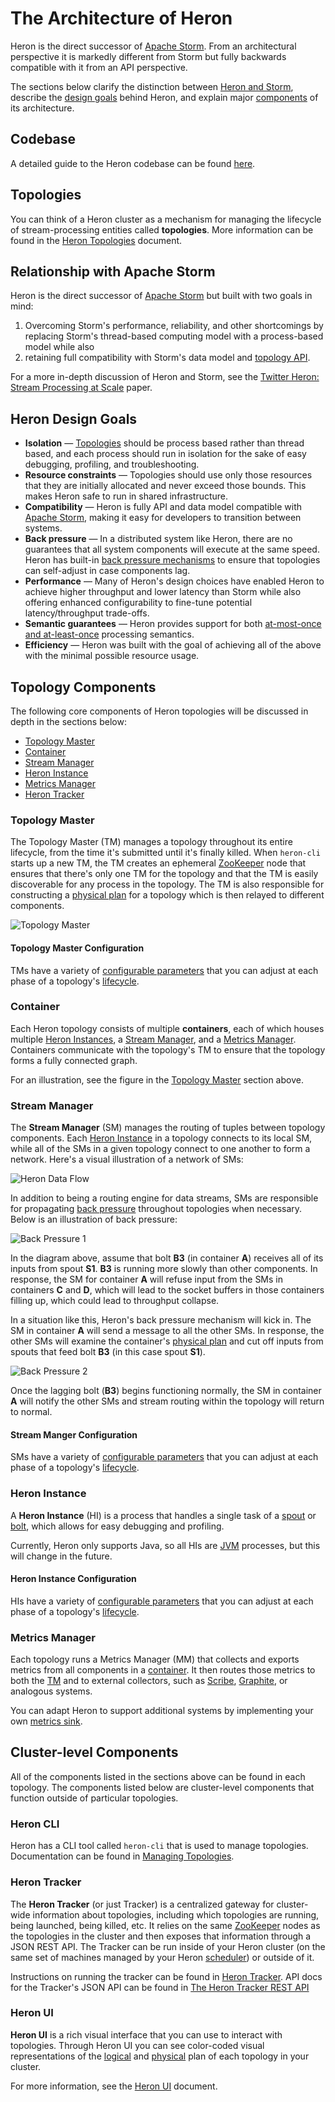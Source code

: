 # The Architecture of Heron

Heron is the direct successor of [Apache Storm](http://storm.apache.org). From
an architectural perspective it is markedly different from Storm but fully
backwards compatible with it from an API perspective.

The sections below clarify the distinction between [Heron and
Storm](#releationship-with-apache-storm), describe the [design
goals](#heron-design-goals) behind Heron, and explain major
[components](#components) of its architecture.

## Codebase

A detailed guide to the Heron codebase can be found
[here](../contributors/codebase.html).

## Topologies

You can think of a Heron cluster as a mechanism for managing the lifecycle of
stream-processing entities called **topologies**. More information can be found
in the [Heron Topologies](topologies.html) document.

## Relationship with Apache Storm

Heron is the direct successor of [Apache Storm](http://storm.apache.org) but
built with two goals in mind: 

1. Overcoming Storm's performance, reliability, and other shortcomings by
replacing Storm's thread-based computing model with a process-based model while
also
2. retaining full compatibility with Storm's data model and [topology
API](http://storm.apache.org/tutorial.html).

For a more in-depth discussion of Heron and Storm, see the [Twitter Heron:
Stream Processing at Scale](http://dl.acm.org/citation.cfm?id=2742788) paper.

## Heron Design Goals

* **Isolation** &mdash; [Topologies](topologies.html) should be process based
  rather than thread based, and each process should run in isolation for the
  sake of easy debugging, profiling, and troubleshooting.
* **Resource constraints** &mdash; Topologies should use only those resources
  that they are initially allocated and never exceed those bounds. This makes
  Heron safe to run in shared infrastructure.
* **Compatibility** &mdash; Heron is fully API and data model compatible with
  [Apache Storm](#relationship-with-apache-storm), making it easy for developers
  to transition between systems.
* **Back pressure** &mdash; In a distributed system like Heron, there are no
  guarantees that all system components will execute at the same speed. Heron
  has built-in [back pressure mechanisms](#stream-manager) to ensure that
  topologies can self-adjust in case components lag.
* **Performance** &mdash; Many of Heron's design choices have enabled Heron to
  achieve higher throughput and lower latency than Storm while also offering
  enhanced configurability to fine-tune potential latency/throughput trade-offs.
* **Semantic guarantees** &mdash; Heron provides support for both
  [at-most-once and at-least-once](https://kafka.apache.org/08/design.html#semantics)
  processing semantics.
* **Efficiency** &mdash; Heron was built with the goal of achieving all of the
  above with the minimal possible resource usage.

## Topology Components

The following core components of Heron topologies will be discussed in depth in
the sections below:

* [Topology Master](#topology-master)
* [Container](#container)
* [Stream Manager](#stream-manager)
* [Heron Instance](#heron-instance)
* [Metrics Manager](#metrics-manager)
* [Heron Tracker](#heron-tracker)

### Topology Master

The Topology Master (TM) manages a topology throughout its entire lifecycle,
from the time it's submitted until it's finally killed. When `heron-cli` starts
up a new TM, the TM creates an ephemeral
[ZooKeeper](http://zookeeper.apache.org) node that ensures that there's only one
TM for the topology and that the TM is easily discoverable for any process in
the topology. The TM is also responsible for constructing a [physical
plan](topologies.html#physica-plan) for a topology which is then relayed to
different components.

![Topology Master](img/tmaster.png)

#### Topology Master Configuration

TMs have a variety of [configurable
parameters](../operators/configuration/tmaster.html) that you can adjust at each
phase of a topology's [lifecycle](topologies.html#topology-lifecycle).

### Container

Each Heron topology consists of multiple **containers**, each of which houses
multiple [Heron Instances](#heron-instance), a [Stream
Manager](#stream-manager), and a [Metrics Manager](#metrics-manager). Containers
communicate with the topology's TM to ensure that the topology forms a fully
connected graph.

For an illustration, see the figure in the [Topology Master](#topology-master)
section above.

### Stream Manager

The **Stream Manager** (SM) manages the routing of tuples between topology
components. Each [Heron Instance](#heron-instance) in a topology connects to its
local SM, while all of the SMs in a given topology connect to one another to
form a network. Here's a visual illustration of a network of SMs:

![Heron Data Flow](img/data-flow.png)

In addition to being a routing engine for data streams, SMs are responsible for
propagating [back pressure](https://en.wikipedia.org/wiki/Back_pressure)
throughout topologies when necessary. Below is an illustration of back pressure:

![Back Pressure 1](img/backpressure1.png)

In the diagram above, assume that bolt **B3** (in container **A**) receives all
of its inputs from spout **S1**. **B3** is running more slowly than other
components. In response, the SM for container **A** will refuse input from the
SMs in containers **C** and **D**, which will lead to the socket buffers in
those containers filling up, which could lead to throughput collapse.

In a situation like this, Heron's back pressure mechanism will kick in. The SM
in container **A** will send a message to all the other SMs. In response, the
other SMs will examine the container's [physical
plan](topologies.html#physical-plan) and cut off inputs from spouts that feed
bolt **B3** (in this case spout **S1**).

![Back Pressure 2](img/backpressure2.png)

Once the lagging bolt (**B3**) begins functioning normally, the SM in container
**A** will notify the other SMs and stream routing within the topology will
return to normal.

#### Stream Manger Configuration

SMs have a variety of [configurable
parameters](../operators/configuration/stmgr.html) that you can adjust at each
phase of a topology's [lifecycle](topologies.html#topology-lifecycle).

### Heron Instance

A **Heron Instance** (HI) is a process that handles a single task of a
[spout](topologies.html#spouts) or [bolt](topologies.html#bolts), which allows
for easy debugging and profiling.

Currently, Heron only supports Java, so all
HIs are [JVM](https://en.wikipedia.org/wiki/Java_virtual_machine) processes, but
this will change in the future.

#### Heron Instance Configuration

HIs have a variety of [configurable
parameters](../operators/configuration/instance.html) that you can adjust at
each phase of a topology's [lifecycle](topologies.html#topology-lifecycle).

### Metrics Manager

Each topology runs a Metrics Manager (MM) that collects and exports metrics from
all components in a [container](#container). It then routes those metrics to
both the [TM](#topology-master) and to external collectors, such as
[Scribe](https://github.com/facebookarchive/scribe),
[Graphite](http://graphite.wikidot.com/), or analogous systems.

You can adapt Heron to support additional systems by implementing your own
[metrics sink](../contributors/metrics-sink.html).

## Cluster-level Components

All of the components listed in the sections above can be found in each
topology. The components listed below are cluster-level components that function
outside of particular topologies.

### Heron CLI

Heron has a CLI tool called `heron-cli` that is used to manage topologies.
Documentation can be found in [Managing
Topologies](../operators/heron-cli.html).

### Heron Tracker

The **Heron Tracker** (or just Tracker) is a centralized gateway for
cluster-wide information about topologies, including which topologies are
running, being launched, being killed, etc. It relies on the same
[ZooKeeper](http://zookeeper.apache.org) nodes as the topologies in the cluster
and then exposes that information through a JSON REST API. The Tracker can be
run inside of your Heron cluster (on the same set of machines managed by your
Heron [scheduler](../operators/deployment/index.html)) or outside of it.

Instructions on running the tracker can be found in [Heron
Tracker](../operators/heron-tracker.html). API docs for the Tracker's JSON API
can be found in [The Heron Tracker REST
API](../operators/heron-tracker/heron-tracker-rest-api.html)

### Heron UI

**Heron UI** is a rich visual interface that you can use to interact with
topologies. Through Heron UI you can see color-coded visual representations of
the [logical](topologies.html#logical-plan) and
[physical](topologies.html#physical-plan) plan of each topology in your cluster.

For more information, see the [Heron UI](../operators/heron-ui.html) document.
